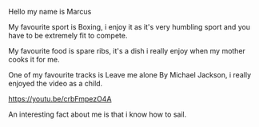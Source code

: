 Hello my name is Marcus

My favourite sport is Boxing, i enjoy it as it's very humbling sport and you have to be extremely fit to compete.

My favourite food is spare ribs, it's a dish i really enjoy when my mother cooks it for me.

One of my favourite tracks is Leave me alone By Michael Jackson, i really enjoyed the video as a child.

https://youtu.be/crbFmpezO4A

An interesting fact about me is that i know how to sail.
